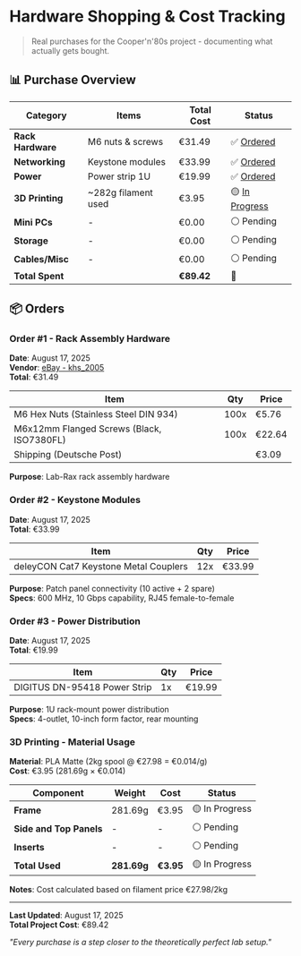 # Hardware Shopping & Cost Tracking

> Real purchases for the Cooper'n'80s project - documenting what actually gets bought.

## 📊 Purchase Overview

| Category | Items | Total Cost | Status |
|----------|-------|------------|--------|
| **Rack Hardware** | M6 nuts & screws | €31.49 | ✅ [Ordered](#order-1) |
| **Networking** | Keystone modules | €33.99 | ✅ [Ordered](#order-2) |
| **Power** | Power strip 1U | €19.99 | ✅ [Ordered](#order-3) |
| **3D Printing** | ~282g filament used | €3.95 | 🟡 [In Progress](#3d-printing) |
| **Mini PCs** | - | €0.00 | ⚪ Pending |
| **Storage** | - | €0.00 | ⚪ Pending |
| **Cables/Misc** | - | €0.00 | ⚪ Pending |
| **Total Spent** | | **€89.42** | 🚀 |

## 📦 Orders

### Order #1 - Rack Assembly Hardware
**Date**: August 17, 2025  
**Vendor**: [eBay - khs_2005](https://www.ebay.de/str/khs2005)  
**Total**: €31.49  

| Item | Qty | Price |
|------|-----|-------|
| M6 Hex Nuts (Stainless Steel DIN 934) | 100x | €5.76 |
| M6x12mm Flanged Screws (Black, ISO7380FL) | 100x | €22.64 |
| Shipping (Deutsche Post) | | €3.09 |

**Purpose**: Lab-Rax rack assembly hardware

### Order #2 - Keystone Modules
**Date**: August 17, 2025  
**Total**: €33.99  

| Item | Qty | Price |
|------|-----|-------|
| deleyCON Cat7 Keystone Metal Couplers | 12x | €33.99 |

**Purpose**: Patch panel connectivity (10 active + 2 spare)  
**Specs**: 600 MHz, 10 Gbps capability, RJ45 female-to-female

### Order #3 - Power Distribution
**Date**: August 17, 2025  
**Total**: €19.99  

| Item | Qty | Price |
|------|-----|-------|
| DIGITUS DN-95418 Power Strip | 1x | €19.99 |

**Purpose**: 1U rack-mount power distribution  
**Specs**: 4-outlet, 10-inch form factor, rear mounting

### 3D Printing - Material Usage
**Material**: PLA Matte (2kg spool @ €27.98 = €0.014/g)  
**Cost**: €3.95 (281.69g × €0.014)  

| Component | Weight | Cost | Status |
|-----------|--------|------|--------|
| **Frame** | 281.69g | €3.95 | 🟡 In Progress |
| **Side and Top Panels** | - | - | ⚪ Pending |
| **Inserts** | - | - | ⚪ Pending |
| **Total Used** | **281.69g** | **€3.95** | 🟡 In Progress |

**Notes**: Cost calculated based on filament price €27.98/2kg

---

**Last Updated**: August 17, 2025  
**Total Project Cost**: €89.42

*"Every purchase is a step closer to the theoretically perfect lab setup."*
